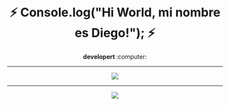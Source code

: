 ### <h1 align="center"><b> :zap: Console.log("Hi World, mi nombre es Diego!"); :zap: </b></h1>
<p align="center"><b> developert </b> :computer:</p>

<hr>
<p align="center"><img src="https://github-readme-stats.vercel.app/api?username=diegolu7&&show_icons=true&title_color=00fa9a&icon_color=00c87b&text_color=00fa9a&bg_color=191919&count_private=true"></p>
<hr>

<p align="center"> 

</p>

<p align="center"><img src="[![Top Langs](https://github-readme-stats.vercel.app/api/top-langs/?username=diegolu7&layout=compact)](https://github.com/anuraghazra/github-readme-stats)"></p>

<!--
**diegolu7/diegolu7** is a ✨ _special_ ✨ repository because its `README.md` (this file) appears on your GitHub profile.

Here are some ideas to get you started:

- 🔭 I’m currently working on ...
- 🌱 I’m currently learning ...
- 👯 I’m looking to collaborate on ...
- 🤔 I’m looking for help with ...
- 💬 Ask me about ...
- 📫 How to reach me: ...
- 😄 Pronouns: ...
- ⚡ Fun fact: ...
-->   
